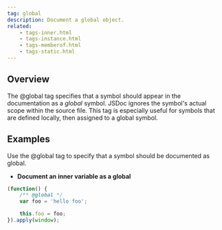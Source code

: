 ```yaml
---
tag: global
description: Document a global object.
related:
    - tags-inner.html
    - tags-instance.html
    - tags-memberof.html
    - tags-static.html
---
```


## Overview

The @global tag specifies that a symbol should appear in the documentation as a _global_ symbol.
JSDoc ignores the symbol's actual scope within the source file. This tag is especially useful for
symbols that are defined locally, then assigned to a global symbol.


## Examples

Use the @global tag to specify that a symbol should be documented as global.

- **Document an inner variable as a global**

```js
(function() {
    /** @global */
    var foo = 'hello foo';

    this.foo = foo;
}).apply(window);
```

